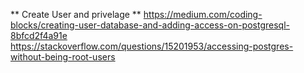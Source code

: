 ** Create User and privelage **
https://medium.com/coding-blocks/creating-user-database-and-adding-access-on-postgresql-8bfcd2f4a91e   
https://stackoverflow.com/questions/15201953/accessing-postgres-without-being-root-users  
